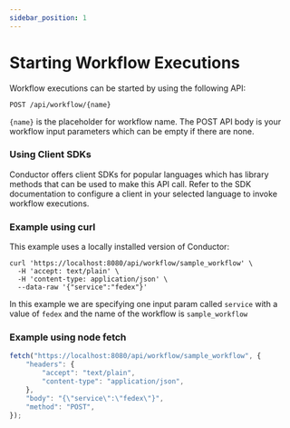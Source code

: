 ```yaml
---
sidebar_position: 1
---
```


# Starting Workflow Executions

Workflow executions can be started by using the following API:

```http request
POST /api/workflow/{name}
```

`{name}` is the placeholder for workflow name. The POST API body is your workflow input parameters which can be empty if there are none.

### Using Client SDKs

Conductor offers client SDKs for popular languages which has library methods that can be used to make this API call.
Refer to the SDK documentation to configure a client in your selected language to invoke workflow executions.

### Example using curl


This example uses a locally installed version of Conductor:

```shell
curl 'https://localhost:8080/api/workflow/sample_workflow' \
  -H 'accept: text/plain' \
  -H 'content-type: application/json' \
  --data-raw '{"service":"fedex"}'
```

In this example we are specifying one input param called `service` with a value of `fedex` and the name of the workflow
is `sample_workflow`

### Example using node fetch

```javascript
fetch("https://localhost:8080/api/workflow/sample_workflow", {
    "headers": {
        "accept": "text/plain",
        "content-type": "application/json",
    },
    "body": "{\"service\":\"fedex\"}",
    "method": "POST",
});
```



